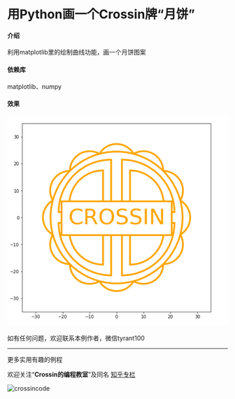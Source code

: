 # 用Python画一个Crossin牌“月饼”

#### 介绍
利用matplotlib里的绘制曲线功能，画一个月饼图案

#### 依赖库

matplotlib、numpy

#### 效果

![月饼效果图](p1.png)

如有任何问题，欢迎联系本例作者，微信tyrant100

----

更多实用有趣的例程

欢迎关注“**Crossin的编程教室**”及同名 [知乎专栏](https://zhuanlan.zhihu.com/crossin)

![crossincode](../crossin-logo.png)